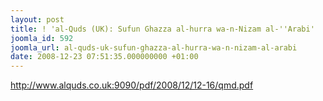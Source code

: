 ```yaml
---
layout: post
title: ! 'al-Quds (UK): Sufun Ghazza al-hurra wa-n-Nizam al-''Arabi'
joomla_id: 592
joomla_url: al-quds-uk-sufun-ghazza-al-hurra-wa-n-nizam-al-arabi
date: 2008-12-23 07:51:35.000000000 +01:00
---
```

<p><a href="http://www.alquds.co.uk:9090/pdf/2008/12/12-16/qmd.pdf">http://www.alquds.co.uk:9090/pdf/2008/12/12-16/qmd.pdf</a></p>
